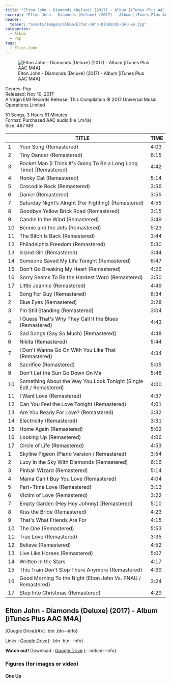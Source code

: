 ```yaml
---
title: "Elton John - Diamonds (Deluxe) (2017) - Album [iTunes Plus AAC M4A]"
excerpt: "Elton John - Diamonds (Deluxe) (2017) - Album [iTunes Plus AAC M4A] - Epictunes"
header:
  teaser: "assets/images/album/Elton-John-Diamonds-Deluxe.jpg"
categories:
  - Album
  - Pop
tags: 
  - Elton-John
---
```


<figure>
<img src="{{ site.url }}{{ site.baseurl }}/assets/images/album/Elton-John-Diamonds-Deluxe.jpg" alt="Elton John - Diamonds (Deluxe) (2017) - Album [iTunes Plus AAC M4A]" class="full">
<figcaption>Elton John - Diamonds (Deluxe) (2017) - Album [iTunes Plus AAC M4A]</figcaption>
</figure>

Genres: Pop
<br />
Released: Nov 10, 2017
<br />
A Virgin EMI Records Release; This Compilation ℗ 2017 Universal Music Operations Limited

51 Songs, 3 Hours 51 Minutes
<br />
Format: Purchased AAC audio file (.m4a)
<br />
Size: 467 MB

<table><thead>
<tr> <th></th> <th>TITLE</th> <th>TIME</th> </tr>
</thead> <tbody>
<tr> <td>1</td> <td>Your Song (Remastered)</td> <td>4:03</td> </tr>
<tr> <td>2</td> <td>Tiny Dancer (Remastered)</td> <td>6:15</td> </tr>
<tr> <td>3</td> <td>Rocket Man (I Think It's Going To Be a Long Long Time) [Remastered]</td> <td>4:42</td> </tr>
<tr> <td>4</td> <td>Honky Cat (Remastered)</td> <td>5:14</td> </tr>
<tr> <td>5</td> <td>Crocodile Rock (Remastered)</td> <td>3:56</td> </tr>
<tr> <td>6</td> <td>Daniel (Remastered)</td> <td>3:55</td> </tr>
<tr> <td>7</td> <td>Saturday Night’s Alright (For Fighting) [Remastered]</td> <td>4:55</td> </tr>
<tr> <td>8</td> <td>Goodbye Yellow Brick Road (Remastered)</td> <td>3:15</td> </tr>
<tr> <td>9</td> <td>Candle In the Wind (Remastered)</td> <td>3:49</td> </tr>
<tr> <td>10</td> <td>Bennie and the Jets (Remastered)</td> <td>5:23</td> </tr>
<tr> <td>11</td> <td>The Bitch Is Back (Remastered)</td> <td>3:44</td> </tr>
<tr> <td>12</td> <td>Philadelphia Freedom (Remastered)</td> <td>5:30</td> </tr>
<tr> <td>13</td> <td>Island Girl (Remastered)</td> <td>3:44</td> </tr>
<tr> <td>14</td> <td>Someone Saved My Life Tonight (Remastered)</td> <td>6:47</td> </tr>
<tr> <td>15</td> <td>Don't Go Breaking My Heart (Remastered)</td> <td>4:26</td> </tr>
<tr> <td>16</td> <td>Sorry Seems To Be the Hardest Word (Remastered)</td> <td>3:50</td> </tr>
<tr> <td>17</td> <td>Little Jeannie (Remastered)</td> <td>4:49</td> </tr>
<tr> <td>1</td> <td>Song For Guy (Remastered)</td> <td>6:34</td> </tr>
<tr> <td>2</td> <td>Blue Eyes (Remastered)</td> <td>3:28</td> </tr>
<tr> <td>3</td> <td>I'm Still Standing (Remastered)</td> <td>3:04</td> </tr>
<tr> <td>4</td> <td>I Guess That's Why They Call It the Blues (Remastered)</td> <td>4:43</td> </tr>
<tr> <td>5</td> <td>Sad Songs (Say So Much) [Remastered]</td> <td>4:48</td> </tr>
<tr> <td>6</td> <td>Nikita (Remastered)</td> <td>5:44</td> </tr>
<tr> <td>7</td> <td>I Don't Wanna Go On With You Like That (Remastered)</td> <td>4:34</td> </tr>
<tr> <td>8</td> <td>Sacrifice (Remastered)</td> <td>5:05</td> </tr>
<tr> <td>9</td> <td>Don't Let the Sun Go Down On Me</td> <td>5:48</td> </tr>
<tr> <td>10</td> <td>Something About the Way You Look Tonight (Single Edit / Remastered)</td> <td>4:00</td> </tr>
<tr> <td>11</td> <td>I Want Love (Remastered)</td> <td>4:37</td> </tr>
<tr> <td>12</td> <td>Can You Feel the Love Tonight (Remastered)</td> <td>4:01</td> </tr>
<tr> <td>13</td> <td>Are You Ready For Love? (Remastered)</td> <td>3:32</td> </tr>
<tr> <td>14</td> <td>Electricity (Remastered)</td> <td>3:31</td> </tr>
<tr> <td>15</td> <td>Home Again (Remastered)</td> <td>5:02</td> </tr>
<tr> <td>16</td> <td>Looking Up (Remastered)</td> <td>4:06</td> </tr>
<tr> <td>17</td> <td>Circle of Life (Remastered)</td> <td>4:53</td> </tr>
<tr> <td>1</td> <td>Skyline Pigeon (Piano Version / Remastered)</td> <td>3:54</td> </tr>
<tr> <td>2</td> <td>Lucy In the Sky With Diamonds (Remastered)</td> <td>6:16</td> </tr>
<tr> <td>3</td> <td>Pinball Wizard (Remastered)</td> <td>5:14</td> </tr>
<tr> <td>4</td> <td>Mama Can't Buy You Love (Remastered)</td> <td>4:04</td> </tr>
<tr> <td>5</td> <td>Part-Time Love (Remastered)</td> <td>3:13</td> </tr>
<tr> <td>6</td> <td>Victim of Love (Remastered)</td> <td>3:22</td> </tr>
<tr> <td>7</td> <td>Empty Garden (Hey Hey Johnny) [Remastered]</td> <td>5:10</td> </tr>
<tr> <td>8</td> <td>Kiss the Bride (Remastered)</td> <td>4:23</td> </tr>
<tr> <td>9</td> <td>That's What Friends Are For</td> <td>4:15</td> </tr>
<tr> <td>10</td> <td>The One (Remastered)</td> <td>5:53</td> </tr>
<tr> <td>11</td> <td>True Love (Remastered)</td> <td>3:35</td> </tr>
<tr> <td>12</td> <td>Believe (Remastered)</td> <td>4:52</td> </tr>
<tr> <td>13</td> <td>Live Like Horses (Remastered)</td> <td>5:07</td> </tr>
<tr> <td>14</td> <td>Written In the Stars</td> <td>4:17</td> </tr>
<tr> <td>15</td> <td>This Train Don't Stop There Anymore (Remastered)</td> <td>4:39</td> </tr>
<tr> <td>16</td> <td>Good Morning To the Night (Elton John Vs. PNAU / Remastered)</td> <td>3:24</td> </tr>
<tr> <td>17</td> <td>Step Into Christmas (Remastered)</td> <td>4:29</td> </tr>
</tbody> </table>

<h2>Elton John - Diamonds (Deluxe) (2017) - Album [iTunes Plus AAC M4A]</h2>
[Google Drive](#){: .btn .btn--info}

Links : [Google Drive](#){: .btn .btn--info}

**Watch out!** Download : [Google Drive](http://sluppend.com/3Igs)
{: .notice--info}



### Figures (for images or video)

#### One Up

